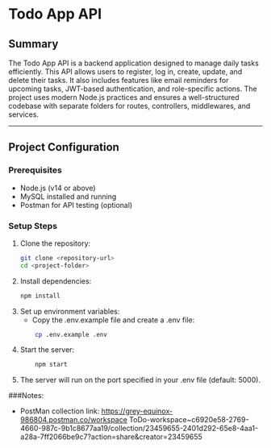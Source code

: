 # Todo App API

## Summary
The Todo App API is a backend application designed to manage daily tasks efficiently. This API allows users to register, log in, create, update, and delete their tasks. It also includes features like email reminders for upcoming tasks, JWT-based authentication, and role-specific actions. The project uses modern Node.js practices and ensures a well-structured codebase with separate folders for routes, controllers, middlewares, and services.

---

## Project Configuration

### Prerequisites
- Node.js (v14 or above)
- MySQL installed and running
- Postman for API testing (optional)

### Setup Steps
1. Clone the repository:
   ```bash
   git clone <repository-url>
   cd <project-folder>

2. Install dependencies:
    ```bash
    npm install

3. Set up environment variables:
    - Copy the .env.example file and create a .env file:
    ```bash
        cp .env.example .env

4. Start the server:
    ```bash
        npm start

5. The server will run on the port specified in your .env file (default: 5000).

###Notes:

- PostMan collection link: https://grey-equinox-986804.postman.co/workspace ToDo-workspace~c6920e58-2769-4660-987c-9b1c8677aa19/collection/23459655-2401d292-65e8-4aa1-a28a-7ff2066be9c7?action=share&creator=23459655


